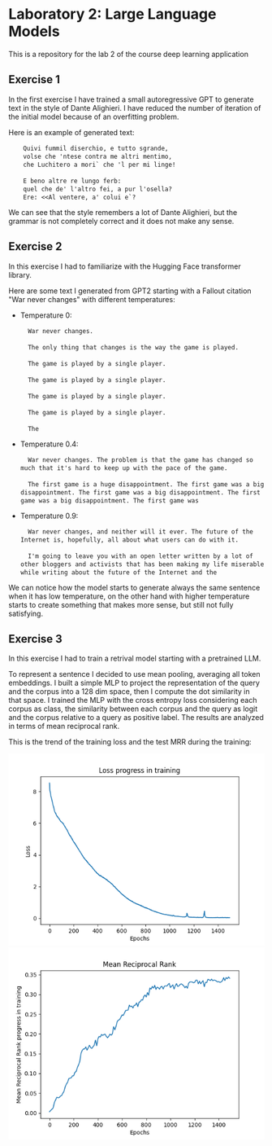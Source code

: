 # Laboratory 2: Large Language Models
This is a repository for the lab 2 of the course deep learning application

## Exercise 1
In the first exercise I have trained a small autoregressive GPT to generate text in the style of Dante Alighieri.
I have reduced the number of iteration of the initial model because of an overfitting problem.

Here is an example of generated text:


        Quivi fummil diserchio, e tutto sgrande,
        volse che 'ntese contra me altri mentimo,
        che Luchitero a mori` che 'l per mi linge!
      
        E beno altre re lungo ferb:
        quel che de' l'altro fei, a pur l'osella?
        Ere: <<Al ventere, a' colui e`?

We can see that the style remembers a lot of Dante Alighieri, but the grammar is not completely correct and it does not make any sense. 

## Exercise 2
In this exercise I had to familiarize with the Hugging Face transformer library.

Here are some text I generated from GPT2 starting with a Fallout citation "War never changes" with different temperatures:
- Temperature 0:

        War never changes.
        
        The only thing that changes is the way the game is played.
        
        The game is played by a single player.

        The game is played by a single player.
        
        The game is played by a single player.
        
        The game is played by a single player.
        
        The
- Temperature 0.4:

        War never changes. The problem is that the game has changed so much that it's hard to keep up with the pace of the game.

        The first game is a huge disappointment. The first game was a big disappointment. The first game was a big disappointment. The first game was a big disappointment. The first game was

- Temperature 0.9:

        War never changes, and neither will it ever. The future of the Internet is, hopefully, all about what users can do with it.

        I'm going to leave you with an open letter written by a lot of other bloggers and activists that has been making my life miserable while writing about the future of the Internet and the

We can notice how the model starts to generate always the same sentence when it has low temperature, on the other hand with higher temperature starts to create something that makes more sense, but still not fully satisfying.   

## Exercise 3
In this exercise I had to train a retrival model starting with a pretrained LLM.

To represent a sentence I decided to use mean pooling, averaging all token embeddings.
I built a simple MLP to project the representation of the query and the corpus into a 128 dim space, then I compute the dot similarity in that space. 
I trained the MLP with the cross entropy loss considering each corpus as class, the similarity between each corpus and the query as logit and the corpus relative to a query as positive label.
The results are analyzed in terms of mean reciprocal rank.

This is the trend of the training loss and the test MRR during the training:

![loss.png](img%2Floss.png)
![mrr.png](img%2Fmrr.png)


